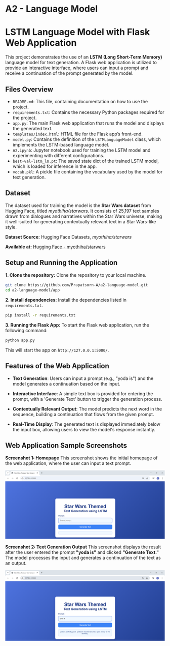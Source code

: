 # A2 - Language Model
# LSTM Language Model with Flask Web Application

This project demonstrates the use of an **LSTM (Long Short-Term Memory)** language model for text generation. A Flask web application is utilized to provide an interactive interface, where users can input a prompt and receive a continuation of the prompt generated by the model.

## Files Overview

- `README.md`: This file, containing documentation on how to use the project.
- `requirements.txt`: Contains the necessary Python packages required for the project.
- `app.py`: The main Flask web application that runs the model and displays the generated text.
- `templates/index.html`: HTML file for the Flask app’s front-end.
- `model.py`: Contains the definition of the `LSTMLanguageModel` class, which implements the LSTM-based language model.
- `A2.ipynb`: Jupyter notebook used for training the LSTM model and experimenting with different configurations.
- `best-val-lstm_lm.pt`: The saved state dict of the trained LSTM model, which is loaded for inference in the app.
- `vocab.pkl`: A pickle file containing the vocabulary used by the model for text generation.

## Dataset
The dataset used for training the model is the **Star Wars dataset** from Hugging Face, titled *myothiha/starwars*. It consists of 25,197 text samples drawn from dialogues and narratives within the Star Wars universe, making it well-suited for generating contextually relevant text in a Star Wars-like style.

**Dataset Source:** Hugging Face Datasets, *myothiha/starwars*

**Available at:** [Hugging Face - myothiha/starwars](https://huggingface.co/datasets/myothiha/starwars)

## Setup and Running the Application

**1. Clone the repository:** 
Clone the repository to your local machine.
```bash
git clone https://github.com/Prapatsorn-A/a2-language-model.git
cd a2-language-model/app
```

**2. Install dependencies:** 
Install the dependencies listed in `requirements.txt`.
```bash
pip install -r requirements.txt
```

**3. Running the Flask App:**
To start the Flask web application, run the following command:
```bash
python app.py
```
This will start the app on `http://127.0.0.1:5000/`.

## Features of the Web Application
- **Text Generation**: Users can input a prompt (e.g., "yoda is") and the model generates a continuation based on the input.
  
- **Interactive Interface**: A simple text box is provided for entering the prompt, with a 'Generate Text' button to trigger the generation process.

- **Contextually Relevant Output**: The model predicts the next word in the sequence, building a continuation that flows from the given prompt.
  
- **Real-Time Display**: The generated text is displayed immediately below the input box, allowing users to view the model's response instantly.

## Web Application Sample Screenshots

**Screenshot 1: Homepage**
This screenshot shows the initial homepage of the web application, where the user can input a text prompt.

![Homepage](images/homepage.png)

**Screenshot 2: Text Generation Output**
This screenshot displays the result after the user entered the prompt **"yoda is"** and clicked **"Generate Text."** The model processes the input and generates a continuation of the text as an output.

![Sample Prompt](images/sample-prompt.png)